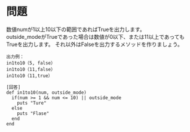 # 問題  
数値numが1以上10以下の範囲であればTrueを出力します。  
outside_modeがTrueであった場合は数値が0以下、または11以上であってもTrueを出力します。
それ以外はFalseを出力するメソッドを作りましょう。  
```
出力例：
in1to10（5, false）
in1to10（11,false）
in1to10（11,true）
```
```
[回答]
def in1to10(num, outside_mode)
  if(num >= 1 && num <= 10) || outside_mode
    puts "Ture"
  else
    puts "Flase"
  end
end
```

